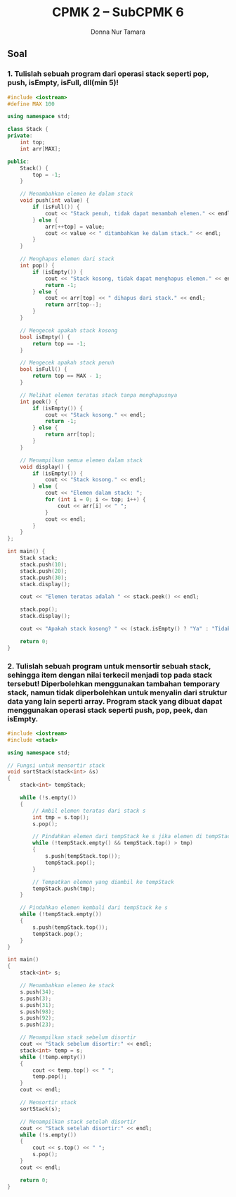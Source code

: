 # <h1 align="center"> CPMK 2 – SubCPMK 6 </h1>

<p align="center">Donna Nur Tamara</p>

## Soal

### 1. Tulislah sebuah program dari operasi stack seperti pop, push, isEmpty, isFull, dll(min 5)! 

```C++
#include <iostream>
#define MAX 100

using namespace std;

class Stack {
private:
    int top;
    int arr[MAX];

public:
    Stack() {
        top = -1;
    }

    // Menambahkan elemen ke dalam stack
    void push(int value) {
        if (isFull()) {
            cout << "Stack penuh, tidak dapat menambah elemen." << endl;
        } else {
            arr[++top] = value;
            cout << value << " ditambahkan ke dalam stack." << endl;
        }
    }

    // Menghapus elemen dari stack
    int pop() {
        if (isEmpty()) {
            cout << "Stack kosong, tidak dapat menghapus elemen." << endl;
            return -1;
        } else {
            cout << arr[top] << " dihapus dari stack." << endl;
            return arr[top--];
        }
    }

    // Mengecek apakah stack kosong
    bool isEmpty() {
        return top == -1;
    }

    // Mengecek apakah stack penuh
    bool isFull() {
        return top == MAX - 1;
    }

    // Melihat elemen teratas stack tanpa menghapusnya
    int peek() {
        if (isEmpty()) {
            cout << "Stack kosong." << endl;
            return -1;
        } else {
            return arr[top];
        }
    }

    // Menampilkan semua elemen dalam stack
    void display() {
        if (isEmpty()) {
            cout << "Stack kosong." << endl;
        } else {
            cout << "Elemen dalam stack: ";
            for (int i = 0; i <= top; i++) {
                cout << arr[i] << " ";
            }
            cout << endl;
        }
    }
};

int main() {
    Stack stack;
    stack.push(10);
    stack.push(20);
    stack.push(30);
    stack.display();

    cout << "Elemen teratas adalah " << stack.peek() << endl;

    stack.pop();
    stack.display();

    cout << "Apakah stack kosong? " << (stack.isEmpty() ? "Ya" : "Tidak") << endl;

    return 0;
}
```

### 2. Tulislah sebuah program untuk mensortir sebuah stack, sehingga item dengan nilai terkecil menjadi top pada stack tersebut! Diperbolehkan menggunakan tambahan temporary stack, namun tidak diperbolehkan untuk menyalin dari struktur data yang lain seperti array.  Program stack yang dibuat dapat menggunakan operasi stack seperti push, pop, peek, dan isEmpty.

```C++
#include <iostream>
#include <stack>

using namespace std;

// Fungsi untuk mensortir stack
void sortStack(stack<int> &s)
{
    stack<int> tempStack;

    while (!s.empty())
    {
        // Ambil elemen teratas dari stack s
        int tmp = s.top();
        s.pop();

        // Pindahkan elemen dari tempStack ke s jika elemen di tempStack lebih besar dari elemen yang diambil
        while (!tempStack.empty() && tempStack.top() > tmp)
        {
            s.push(tempStack.top());
            tempStack.pop();
        }

        // Tempatkan elemen yang diambil ke tempStack
        tempStack.push(tmp);
    }

    // Pindahkan elemen kembali dari tempStack ke s
    while (!tempStack.empty())
    {
        s.push(tempStack.top());
        tempStack.pop();
    }
}

int main()
{
    stack<int> s;

    // Menambahkan elemen ke stack
    s.push(34);
    s.push(3);
    s.push(31);
    s.push(98);
    s.push(92);
    s.push(23);

    // Menampilkan stack sebelum disortir
    cout << "Stack sebelum disortir:" << endl;
    stack<int> temp = s;
    while (!temp.empty())
    {
        cout << temp.top() << " ";
        temp.pop();
    }
    cout << endl;

    // Mensortir stack
    sortStack(s);

    // Menampilkan stack setelah disortir
    cout << "Stack setelah disortir:" << endl;
    while (!s.empty())
    {
        cout << s.top() << " ";
        s.pop();
    }
    cout << endl;

    return 0;
}
```
